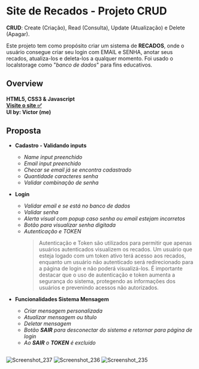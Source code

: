 # Site de Recados - Projeto CRUD

**CRUD**: Create (Criação), Read (Consulta), Update (Atualização) e Delete (Apagar).

Este projeto tem como propósito criar um sistema de **RECADOS**, onde o usuário consegue criar seu login com EMAIL e SENHA, anotar seus recados, atualiza-los e deleta-los a qualquer momento. Foi usado o localstorage como "*banco de dados*" para fins educativos. 



## Overview

#### HTML5, CSS3 & Javascript <br>[Visite o site ✅](https://chic-lamington-568bf1.netlify.app/index.html)  <br>UI by: Victor (me)<br>

## Proposta
* **Cadastro - Validando inputs**
  - *Name input preenchido*
  - *Email input preenchido*
  - *Checar se email já se encontra cadastrado*
  - *Quantidade caracteres senha*
  - *Validar combinação de senha*
* **Login**
  - *Validar email e se está no banco de dados*
  - *Validar senha*
  - *Alerta visual com popup caso senha ou email estejam incorretos*
  - *Botão para visualizar senha digitada*
  - *Autenticação e TOKEN*
    >Autenticação e Token são utilizados para permitir que apenas usuários autenticados visualizem os recados. Um usuário que esteja logado com um token ativo terá acesso aos recados, enquanto um usuário não autenticado será redirecionado para a página de login e não poderá visualizá-los. É importante destacar que o uso de autenticação e token aumenta a segurança do sistema, protegendo as informações dos usuários e prevenindo acessos não autorizados.

* **Funcionalidades Sistema Mensagem**
  - *Criar mensagem personalizada*
  - *Atualizar mensagem ou título*
  - *Deletar mensagem*
  - *Botão **SAIR** para desconectar do sistema e retornar para página de login*
  - *Ao **SAIR** o **TOKEN** é excluido*
## 


![Screenshot_237](https://github.com/Victoritalo/victoritalo/assets/108995269/216465a3-a083-4e6d-be88-a7bb84324a5f)
![Screenshot_236](https://github.com/Victoritalo/victoritalo/assets/108995269/aec02beb-8e31-4be1-aba1-d0592faf8de2)
![Screenshot_235](https://github.com/Victoritalo/victoritalo/assets/108995269/21e37fbf-657f-4367-93ac-f73b4f5b841e)


## 
